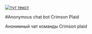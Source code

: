 [![тут текст](https://ibb.co/ggR9Ps1)](https://t.me/Crimson_plaid_bot)

#Anonymous chat bot Crimson Plaid

Анонимный чат команды Crimson plaid